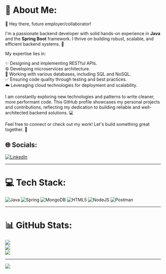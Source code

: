 # 💫 About Me:

👋 Hey there, future employer/collaborator!

I'm a passionate backend developer with solid hands-on experience in **Java** and the **Spring Boot** framework. I thrive on building robust, scalable, and efficient backend systems. 🚀

My expertise lies in:

✨ Designing and implementing RESTful APIs. <br/>
⚙️ Developing microservices architecture. <br/>
💾 Working with various databases, including SQL and NoSQL. <br/>
✅ Ensuring code quality through testing and best practices.<br/>
☁️ Leveraging cloud technologies for deployment and scalability.<br/>

I am constantly exploring new technologies and patterns to write cleaner, more performant code. This GitHub profile showcases my personal projects and contributions, reflecting my dedication to building reliable and well-architected backend solutions. 💻

Feel free to connect or check out my work! Let's build something great together. 🤝


## 🌐 Socials:

[![LinkedIn](https://img.shields.io/badge/LinkedIn-%230077B5.svg?logo=linkedin&logoColor=white)](https://www.linkedin.com/in/sai-manohar-velaga2026/)


---


# 💻 Tech Stack:

![Java](https://img.shields.io/badge/java-%23ED8B00.svg?style=plastic&logo=openjdk&logoColor=white) 
![Spring](https://img.shields.io/badge/spring-%236DB33F.svg?style=plastic&logo=spring&logoColor=white) 
![MongoDB](https://img.shields.io/badge/MongoDB-%234ea94b.svg?style=plastic&logo=mongodb&logoColor=white) 
![HTML5](https://img.shields.io/badge/html5-%23E34F26.svg?style=plastic&logo=html5&logoColor=white) 
![NodeJS](https://img.shields.io/badge/node.js-6DA55F?style=plastic&logo=node.js&logoColor=white) 
![Postman](https://img.shields.io/badge/Postman-FF6C37?style=plastic&logo=postman&logoColor=white)


---


# 📊 GitHub Stats:

![](https://github-readme-stats.vercel.app/api?username=SaiManohar-007&theme=noctis_minimus&hide_border=false&include_all_commits=true&count_private=true)
<br/>
![](https://nirzak-streak-stats.vercel.app/?user=SaiManohar-007&theme=noctis_minimus&hide_border=false)
<br/>
![](https://github-readme-stats.vercel.app/api/top-langs/?username=SaiManohar-007&theme=noctis_minimus&hide_border=false&include_all_commits=true&count_private=true&layout=compact)


---


[![](https://visitcount.itsvg.in/api?id=SaiManohar-007&icon=0&color=2)](https://visitcount.itsvg.in)

